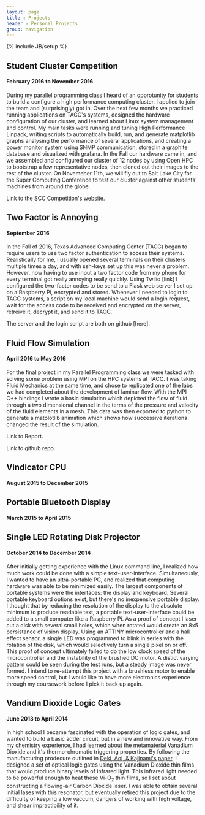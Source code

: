 ```yaml
---
layout: page
title : Projects
header : Personal Projects
group: navigation
---
```

{% include JB/setup %}

## Student Cluster Competition

#### February 2016 to November 2016

During my parallel programming class I heard of an opprotunity for students to build a 
configure a high performance computing cluster. I applied to join the team and 
(surprisingly) got in. Over the next few months we practiced running applications on 
TACC's systems, designed the hardware configuration of our cluster, and learned about 
Linux system management and control. My main tasks were running and tuning High 
Performance Linpack, writing scripts to automatically build, run, and generate 
matplotlib graphs analysing the performance of several applications, and creating a 
power monitor system using SNMP communication, stored in a graphite database and 
visualized with grafana. In the Fall our hardware came in, and we assembled and 
configured our cluster of 12 nodes by using Open HPC to bootstrap a few representative 
nodes, then cloned out their images to the rest of the cluster. On Novemeber 11th, we 
will fly out to Salt Lake City for the Super Computing Conference to test our cluster 
against other students' machines from around the globe.

Link to the SCC Competition's website.

## Two Factor is Annoying

#### September 2016

In the Fall of 2016, Texas Advanced Computing Center (TACC) began to require users to 
use two factor authentication to access their systems. Realistically for me, I usually 
opened several terminals on their clusters multiple times a day, and with ssh-keys set up this was never a problem. However, now having to use input a two factor code from 
my phone for every terminal got really annoying really quickly. Using Twilio 
[link] I configured the two-factor codes to be send to a Flask web server I set up on 
a Raspberry Pi, encrypted and stored. Whenever I needed to login to TACC systems, a 
script on my local machine would send a login request, wait for the access code to be 
received and encrypted on the server, retreive it, decrypt it, and send it to TACC.

The server and the login script are both on github [here]. 

## Fluid Flow Simulation

#### April 2016 to May 2016

For the final project in my Parallel Programming class we were tasked with solving 
some problem using MPI on the HPC systems at TACC. I was taking Fluid Mechanics at the
same time, and chose to replicated one of the labs we had completed about the 
development of laminar flow. With the MPI C++ bindings I wrote a basic simulation 
which depicted the flow of fluid through a two dimensional channel in the terms of the 
pressure and velocity of the fluid elements in a mesh. This data was then exported to 
python to generate a matplotlib animation which shows how successive iterations 
changed the result of the simulation.

Link to Report.

Link to github repo.

## Vindicator CPU

#### August 2015 to December 2015

## Portable Bluetooth Display

#### March 2015 to April 2015

## Single LED Rotating Disk Projector

#### October 2014 to December 2014

After initially getting experience with the Linux command line, I realized how much 
work could be done with a simple text-user-interface. Simultaneously, I wanted to have 
an ultra-portable PC, and realized that computing hardware was able to be minimized 
easily. The largest components of portable systems were the interfaces: the display 
and keyboard. Several portable keyboard options exist, but there's no inexpensive 
portable display. I thought that by reducing the resolution of the display to the 
absolute minimum to produce readable text, a portable text-user-interface could be 
added to a small computer like a Raspberry Pi. As a proof of concept I laser-cut a 
disk with several small holes, which when rotated would create an 8x5 persistance of 
vision display. Using an ATTINY microcontroller and a hall effect sensor, a single LED 
was programmed to blink in series with the rotation of the disk, which would 
selectively turn a single pixel on or off. This proof of concept ultimately failed to 
do the low clock speed of the microcontroller and the instability of the brushed DC 
motor. A distict varying pattern could be seen during the test runs, but a steady 
image was never formed. I intend to re-attempt this project with a brushless motor to 
enable more speed control, but I would like to have more electronics experience 
through my coursework before I pick it back up again.

## Vandium Dioxide Logic Gates

#### June 2013 to April 2014

In high school I became fascinated with the operation of logic gates, and wanted to 
build a basic adder circuit, but in a new and innovative way. From my chemistry 
experience, I had learned about the metamaterial Vanadium Dioxide and it's 
thermo-chromatic triggering properties. By following the manufacturing prodecure 
outlined in [Deki, Aoi, & Kajinami's paper](https://dx.doi.org/10.1023/A:1018603402586), I designed a set of optical logic gates using the Vanadium Dioxide thin films that 
would produce binary levels of infrared light. This infrared light needed to be 
powerful enough to heat these Vi-O<sub>2</sub> thin films, so I set about constructing 
a flowing-air Carbon Dioxide laser. I was able to obtain several initial lases with 
this resonator, but eventually retired this project due to the difficulty of keeping a 
low vaccum, dangers of working with high voltage, and shear impractibility of it.

